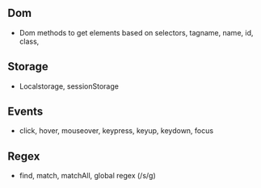 ## Dom
- Dom methods to get elements based on selectors, tagname, name, id, class, 


## Storage
- Localstorage, sessionStorage


## Events
- click, hover, mouseover, keypress, keyup, keydown, focus

## Regex
- find, match, matchAll, global regex (/s/g)